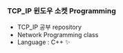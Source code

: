 ### TCP_IP 윈도우 소켓 Programming 

- TCP_IP 공부 repository 
- Network Programming class
- Language : C++ ✨
